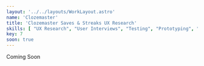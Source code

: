 ```yaml
---
layout: '../../layouts/WorkLayout.astro'
name: 'Clozemaster'
title: 'Clozemaster Saves & Streaks UX Research'
skills: [ "UX Research", "User Interviews", "Testing", "Prototyping", "Data Synthesis", "Start Up"]
key: 7
soon: true
---
```


<div class="box soon">
 <p class="home-display">Coming Soon</p>
<div>